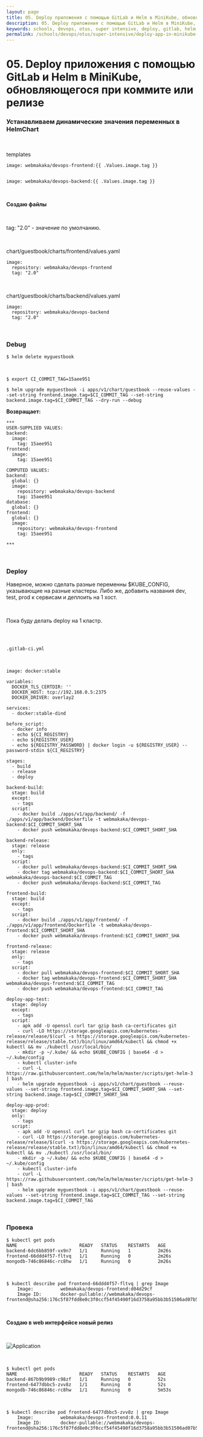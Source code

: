 ```yaml
---
layout: page
title: 05. Deploy приложения с помощью GitLab и Helm в MiniKube, обновляющегося при коммите или релизе
description: 05. Deploy приложения с помощью GitLab и Helm в MiniKube, обновляющегося при коммите или релизе
keywords: schools, devops, otus, super intensive, deploy, gitlab, helm, templates, minikube
permalink: /schools/devops/otus/super-intensive/deploy-app-in-minikube-with-gitlab-and-helm-with-updates-on-commit-or-release/
---
```


# 05. Deploy приложения с помощью GitLab и Helm в MiniKube, обновляющегося при коммите или релизе

### Устанавливаем динамические значения переменных в HelmChart

<br/>

templates

```
image: webmakaka/devops-frontend:{{ .Values.image.tag }}


image: webmakaka/devops-backend:{{ .Values.image.tag }}
```

<br/>

**Создаю файлы**

<br/>

tag: "2.0" - значение по умолчанию.

<br/>

chart/guestbook/charts/frontend/values.yaml

```
image:
  repository: webmakaka/devops-frontend
  tag: "2.0"
```

<br/>

chart/guestbook/charts/backend/values.yaml

```
image:
  repository: webmakaka/devops-backend
  tag: "2.0"
```

<br/>

### Debug

```
$ helm delete myguestbook
```

<br/>

```
$ export CI_COMMIT_TAG=15aee951
```

```
$ helm upgrade myguestbook -i apps/v1/chart/guestbook --reuse-values --set-string frontend.image.tag=$CI_COMMIT_TAG --set-string backend.image.tag=$CI_COMMIT_TAG --dry-run --debug
```

**Возвращает:**

```
***
USER-SUPPLIED VALUES:
backend:
  image:
    tag: 15aee951
frontend:
  image:
    tag: 15aee951

COMPUTED VALUES:
backend:
  global: {}
  image:
    repository: webmakaka/devops-backend
    tag: 15aee951
database:
  global: {}
frontend:
  global: {}
  image:
    repository: webmakaka/devops-frontend
    tag: 15aee951

***
```

<br/>

### Deploy

Наверное, можно сделать разные переменны $KUBE_CONFIG, указывающие на разные кластеры. Либо же, добавить названия dev, test, prod к сервисам и деплоить на 1 хост.

<br/>

Пока буду делать deploy на 1 кластр.

<br/>

```

.gitlab-ci.yml

```

<br/>

```
image: docker:stable

variables:
  DOCKER_TLS_CERTDIR: ''
  DOCKER_HOST: tcp://192.168.0.5:2375
  DOCKER_DRIVER: overlay2

services:
  - docker:stable-dind

before_script:
  - docker info
  - echo ${CI_REGISTRY}
  - echo ${REGISTRY_USER}
  - echo ${REGISTRY_PASSWORD} | docker login -u ${REGISTRY_USER} --password-stdin ${CI_REGISTRY}

stages:
  - build
  - release
  - deploy

backend-build:
  stage: build
  except:
    - tags
  script:
    - docker build ./apps/v1/app/backend/ -f ./apps/v1/app/backend/Dockerfile -t webmakaka/devops-backend:$CI_COMMIT_SHORT_SHA
    - docker push webmakaka/devops-backend:$CI_COMMIT_SHORT_SHA

backend-release:
  stage: release
  only:
    - tags
  script:
    - docker pull webmakaka/devops-backend:$CI_COMMIT_SHORT_SHA
    - docker tag webmakaka/devops-backend:$CI_COMMIT_SHORT_SHA webmakaka/devops-backend:$CI_COMMIT_TAG
    - docker push webmakaka/devops-backend:$CI_COMMIT_TAG

frontend-build:
  stage: build
  except:
    - tags
  script:
    - docker build ./apps/v1/app/frontend/ -f ./apps/v1/app/frontend/Dockerfile -t webmakaka/devops-frontend:$CI_COMMIT_SHORT_SHA
    - docker push webmakaka/devops-frontend:$CI_COMMIT_SHORT_SHA

frontend-release:
  stage: release
  only:
    - tags
  script:
    - docker pull webmakaka/devops-frontend:$CI_COMMIT_SHORT_SHA
    - docker tag webmakaka/devops-frontend:$CI_COMMIT_SHORT_SHA webmakaka/devops-frontend:$CI_COMMIT_TAG
    - docker push webmakaka/devops-frontend:$CI_COMMIT_TAG

deploy-app-test:
  stage: deploy
  except:
    - tags
  script:
    - apk add -U openssl curl tar gzip bash ca-certificates git
    - curl -LO https://storage.googleapis.com/kubernetes-release/release/$(curl -s https://storage.googleapis.com/kubernetes-release/release/stable.txt)/bin/linux/amd64/kubectl && chmod +x kubectl && mv ./kubectl /usr/local/bin/
    - mkdir -p ~/.kube/ && echo $KUBE_CONFIG | base64 -d > ~/.kube/config
    - kubectl cluster-info
    - curl -L https://raw.githubusercontent.com/helm/helm/master/scripts/get-helm-3 | bash
    - helm upgrade myguestbook -i apps/v1/chart/guestbook --reuse-values --set-string frontend.image.tag=$CI_COMMIT_SHORT_SHA --set-string backend.image.tag=$CI_COMMIT_SHORT_SHA

deploy-app-prod:
  stage: deploy
  only:
    - tags
  script:
    - apk add -U openssl curl tar gzip bash ca-certificates git
    - curl -LO https://storage.googleapis.com/kubernetes-release/release/$(curl -s https://storage.googleapis.com/kubernetes-release/release/stable.txt)/bin/linux/amd64/kubectl && chmod +x kubectl && mv ./kubectl /usr/local/bin/
    - mkdir -p ~/.kube/ && echo $KUBE_CONFIG | base64 -d > ~/.kube/config
    - kubectl cluster-info
    - curl -L https://raw.githubusercontent.com/helm/helm/master/scripts/get-helm-3 | bash
    - helm upgrade myguestbook -i apps/v1/chart/guestbook --reuse-values --set-string frontend.image.tag=$CI_COMMIT_TAG --set-string backend.image.tag=$CI_COMMIT_TAG
```

<br/>

### Провека

```
$ kubectl get pods
NAME                       READY   STATUS    RESTARTS   AGE
backend-6dc6bb859f-vx9n7   1/1     Running   1          2m26s
frontend-66ddd4f57-fltvq   1/1     Running   0          2m26s
mongodb-746c86846c-rc8hw   1/1     Running   0          2m26s

```

<br/>

```
$ kubectl describe pod frontend-66ddd4f57-fltvq | grep Image
    Image:          webmakaka/devops-frontend:d04d29cf
    Image ID:       docker-pullable://webmakaka/devops-frontend@sha256:176c5f87fdd8e0c3f0ccf54f45490f16d3758a95bb3b51506ad07b58cf80e487

```

<br/>

**Создаю в web интерфейсе новый релиз**

<br/>

![Application](/img/schools/devops/otus/super-intensive/pic-lecture03-pic01.png?raw=true)

<br/>

```
$ kubectl get pods
NAME                       READY   STATUS    RESTARTS   AGE
backend-867b9b9989-c98zf   1/1     Running   0          52s
frontend-6477dbbc5-zvv8z   1/1     Running   0          52s
mongodb-746c86846c-rc8hw   1/1     Running   0          5m53s
```

<br/>

```
$ kubectl describe pod frontend-6477dbbc5-zvv8z | grep Image
    Image:          webmakaka/devops-frontend:0.0.11
    Image ID:       docker-pullable://webmakaka/devops-frontend@sha256:176c5f87fdd8e0c3f0ccf54f45490f16d3758a95bb3b51506ad07b58cf80e487
```
